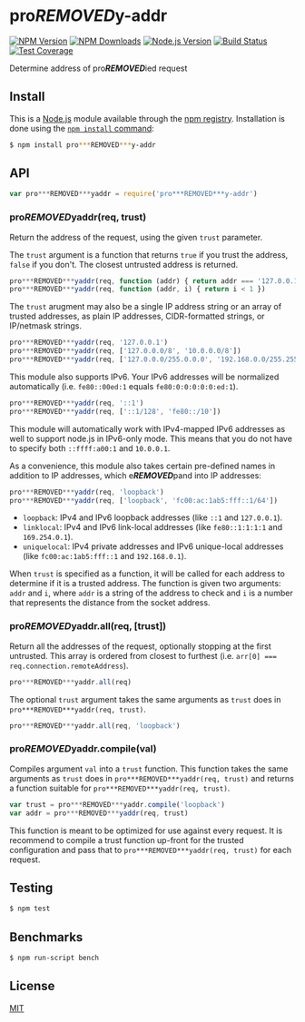 # pro***REMOVED***y-addr

[![NPM Version][npm-version-image]][npm-url]
[![NPM Downloads][npm-downloads-image]][npm-url]
[![Node.js Version][node-image]][node-url]
[![Build Status][ci-image]][ci-url]
[![Test Coverage][coveralls-image]][coveralls-url]

Determine address of pro***REMOVED***ied request

## Install

This is a [Node.js](https://nodejs.org/en/) module available through the
[npm registry](https://www.npmjs.com/). Installation is done using the
[`npm install` command](https://docs.npmjs.com/getting-started/installing-npm-packages-locally):

```sh
$ npm install pro***REMOVED***y-addr
```

## API

```js
var pro***REMOVED***yaddr = require('pro***REMOVED***y-addr')
```

### pro***REMOVED***yaddr(req, trust)

Return the address of the request, using the given `trust` parameter.

The `trust` argument is a function that returns `true` if you trust
the address, `false` if you don't. The closest untrusted address is
returned.

```js
pro***REMOVED***yaddr(req, function (addr) { return addr === '127.0.0.1' })
pro***REMOVED***yaddr(req, function (addr, i) { return i < 1 })
```

The `trust` arugment may also be a single IP address string or an
array of trusted addresses, as plain IP addresses, CIDR-formatted
strings, or IP/netmask strings.

```js
pro***REMOVED***yaddr(req, '127.0.0.1')
pro***REMOVED***yaddr(req, ['127.0.0.0/8', '10.0.0.0/8'])
pro***REMOVED***yaddr(req, ['127.0.0.0/255.0.0.0', '192.168.0.0/255.255.0.0'])
```

This module also supports IPv6. Your IPv6 addresses will be normalized
automatically (i.e. `fe80::00ed:1` equals `fe80:0:0:0:0:0:ed:1`).

```js
pro***REMOVED***yaddr(req, '::1')
pro***REMOVED***yaddr(req, ['::1/128', 'fe80::/10'])
```

This module will automatically work with IPv4-mapped IPv6 addresses
as well to support node.js in IPv6-only mode. This means that you do
not have to specify both `::ffff:a00:1` and `10.0.0.1`.

As a convenience, this module also takes certain pre-defined names
in addition to IP addresses, which e***REMOVED***pand into IP addresses:

```js
pro***REMOVED***yaddr(req, 'loopback')
pro***REMOVED***yaddr(req, ['loopback', 'fc00:ac:1ab5:fff::1/64'])
```

  * `loopback`: IPv4 and IPv6 loopback addresses (like `::1` and
    `127.0.0.1`).
  * `linklocal`: IPv4 and IPv6 link-local addresses (like
    `fe80::1:1:1:1` and `169.254.0.1`).
  * `uniquelocal`: IPv4 private addresses and IPv6 unique-local
    addresses (like `fc00:ac:1ab5:fff::1` and `192.168.0.1`).

When `trust` is specified as a function, it will be called for each
address to determine if it is a trusted address. The function is
given two arguments: `addr` and `i`, where `addr` is a string of
the address to check and `i` is a number that represents the distance
from the socket address.

### pro***REMOVED***yaddr.all(req, [trust])

Return all the addresses of the request, optionally stopping at the
first untrusted. This array is ordered from closest to furthest
(i.e. `arr[0] === req.connection.remoteAddress`).

```js
pro***REMOVED***yaddr.all(req)
```

The optional `trust` argument takes the same arguments as `trust`
does in `pro***REMOVED***yaddr(req, trust)`.

```js
pro***REMOVED***yaddr.all(req, 'loopback')
```

### pro***REMOVED***yaddr.compile(val)

Compiles argument `val` into a `trust` function. This function takes
the same arguments as `trust` does in `pro***REMOVED***yaddr(req, trust)` and
returns a function suitable for `pro***REMOVED***yaddr(req, trust)`.

```js
var trust = pro***REMOVED***yaddr.compile('loopback')
var addr = pro***REMOVED***yaddr(req, trust)
```

This function is meant to be optimized for use against every request.
It is recommend to compile a trust function up-front for the trusted
configuration and pass that to `pro***REMOVED***yaddr(req, trust)` for each request.

## Testing

```sh
$ npm test
```

## Benchmarks

```sh
$ npm run-script bench
```

## License

[MIT](LICENSE)

[ci-image]: https://badgen.net/github/checks/jshttp/pro***REMOVED***y-addr/master?label=ci
[ci-url]: https://github.com/jshttp/pro***REMOVED***y-addr/actions?query=workflow%3Aci
[coveralls-image]: https://badgen.net/coveralls/c/github/jshttp/pro***REMOVED***y-addr/master
[coveralls-url]: https://coveralls.io/r/jshttp/pro***REMOVED***y-addr?branch=master
[node-image]: https://badgen.net/npm/node/pro***REMOVED***y-addr
[node-url]: https://nodejs.org/en/download
[npm-downloads-image]: https://badgen.net/npm/dm/pro***REMOVED***y-addr
[npm-url]: https://npmjs.org/package/pro***REMOVED***y-addr
[npm-version-image]: https://badgen.net/npm/v/pro***REMOVED***y-addr
